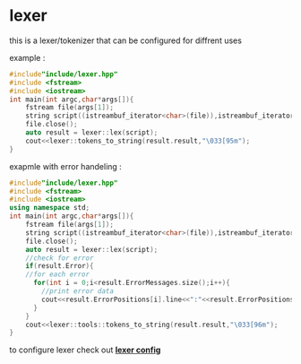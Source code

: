 # lexer

this is a lexer/tokenizer that can be configured for diffrent uses

example :
```cpp
#include"include/lexer.hpp"
#include <fstream>
#include <iostream>
int main(int argc,char*args[]){
    fstream file(args[1]);
    string script((istreambuf_iterator<char>(file)),istreambuf_iterator<char>());
    file.close();
    auto result = lexer::lex(script);
    cout<<lexer::tokens_to_string(result.result,"\033[95m");
}

```

exapmle with error handeling :

```cpp
#include"include/lexer.hpp"
#include <fstream>
#include <iostream>
using namespace std;
int main(int argc,char*args[]){
    fstream file(args[1]);
    string script((istreambuf_iterator<char>(file)),istreambuf_iterator<char>());
    file.close();
    auto result = lexer::lex(script);
    //check for error
    if(result.Error){
    //for each error
      for(int i = 0;i<result.ErrorMessages.size();i++){
        //print error data
        cout<<result.ErrorPositions[i].line<<":"<<result.ErrorPositions[i].column<<"\t"<<result.ErrorMessages[i]<<endl;
      }
    }
    cout<<lexer::tools::tokens_to_string(result.result,"\033[96m");
}

```

to configure lexer check out **[lexer config](/include/lexer)**
